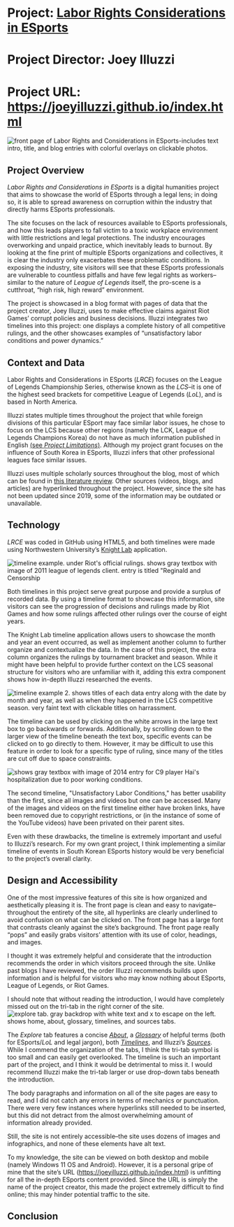 # Project: [Labor Rights Considerations in ESports](https://joeyilluzzi.github.io/index.html)
# Project Director: Joey Illuzzi
# Project URL: https://joeyilluzzi.github.io/index.html

![front page of Labor Rights and Considerations in ESports-includes text intro, title, and blog entries with colorful overlays on clickable photos.](https://user-images.githubusercontent.com/112140314/196701109-498c11fd-cb0c-4332-8fb7-c9c3201fac69.png)


## Project Overview

*Labor Rights and Considerations in ESports* is a digital humanities project that aims to showcase the world of ESports through a legal lens; in doing so, it is able to spread awareness on corruption within the industry that directly harms ESports professionals. 

The site focuses on the lack of resources available to ESports professionals, and how this leads players to fall victim to a toxic workplace environment with little restrictions and legal protections. The industry encourages overworking and unpaid practice, which inevitably leads to burnout. By looking at the fine print of multiple ESports organizations and collectives, it is clear the industry only exacerbates these problematic conditions. In exposing the industry, site visitors will see that these ESports professionals are vulnerable to countless pitfalls and have few legal rights as workers–similar to the nature of *League of Legends* itself, the pro-scene is a cutthroat, “high risk, high reward” environment. 

The project is showcased in a blog format with pages of data that the project creator, Joey Illuzzi, uses to make effective claims against Riot Games’ corrupt policies and business decisions. Illuzzi integrates two timelines into this project: one displays a complete history of all competitive rulings, and the other showcases examples of “unsatisfactory labor conditions and power dynamics.” 


## Context and Data

Labor Rights and Considerations in ESports (*LRCE*) focuses on the League of Legends Championship Series, otherwise known as the *LCS*–it is one of the highest seed brackets for competitive League of Legends (*LoL*), and is based in North America. 

Illuzzi states multiple times throughout the project that while foreign divisions of this particular ESport may face similar labor issues, he chose to focus on the LCS because other regions (namely the LCK, League of Legends Champions Korea) do not have as much information published in English [(see *Project Limitations*)](https://joeyilluzzi.github.io/future.html). Although my project grant focuses on the influence of South Korea in ESports, Illuzzi infers that other professional leagues face similar issues.

Illuzzi uses multiple scholarly sources throughout the blog, most of which can be found in [this literature review](https://drive.google.com/file/d/1VW16qG9pJhrfGzhiNR4CSomrPc0bFkxi/view). Other sources (videos, blogs, and articles) are hyperlinked throughout the project. However, since the site has not been updated since 2019, some of the information may be outdated or unavailable.


## Technology

*LRCE* was coded in GitHub using HTML5, and both timelines were made using Northwestern University’s [Knight Lab](https://timeline.knightlab.com) application.

![timeline example. under Riot's official rulings. shows gray textbox with image of 2011 league of legends client. entry is titled "Reginald and Censorship](https://user-images.githubusercontent.com/112140314/197422082-18658120-c4ad-4d29-8d0d-600af12353fc.png)
 

Both timelines in this project serve great purpose and provide a surplus of recorded data. By using a timeline format to showcase this information, site visitors can see the progression of decisions and rulings made by Riot Games and how some rulings affected other rulings over the course of eight years. 

The Knight Lab timeline application allows users to showcase the month and year an event occurred, as well as implement another column to further organize and contextualize the data. In the case of this project, the extra column organizes the rulings by tournament bracket and season. While it might have been helpful to provide further context on the LCS seasonal structure for visitors who are unfamiliar with it, adding this extra component shows how in-depth Illuzzi researched the events. 

![timeline example 2. shows titles of each data entry along with the date by month and year, as well as when they happened in the LCS competitive season. very faint text with clickable titles on harrassment.](https://user-images.githubusercontent.com/112140314/197422166-84e13620-ba36-48b1-9333-e70f29dcc4b9.png)


The timeline can be used by clicking on the white arrows in the large text box to go backwards or forwards. Additionally, by scrolling down to the larger view of the timeline beneath the text box, specific events can be clicked on to go directly to them. However, it may be difficult to use this feature in order to look for a specific type of ruling, since many of the titles are cut off due to space constraints. 

![shows gray textbox with image of 2014 entry for C9 player Hai's hospitalization due to poor working conditions.](https://user-images.githubusercontent.com/112140314/197422444-60c934e0-03c4-499c-9e8d-5b07f045e207.png)


The second timeline, "Unsatisfactory Labor Conditions," has better usability than the first, since all images and videos but one can be accessed. Many of the images and videos on the first timeline either have broken links, have been removed due to copyright restrictions, or (in the instance of some of the YouTube videos) have been privated on their parent sites. 

Even with these drawbacks, the timeline is extremely important and useful to Illuzzi’s research. For my own grant project, I think implementing a similar timeline of events in South Korean ESports history would be very beneficial to the project’s overall clarity. 


## Design and Accessibility

One of the most impressive features of this site is how organized and aesthetically pleasing it is. The front page is clean and easy to navigate–throughout the entirety of the site, all hyperlinks are clearly underlined to avoid confusion on what can be clicked on. The front page has a large font that contrasts cleanly against the site’s background. The front page really “pops” and easily grabs visitors’ attention with its use of color, headings, and images. 

I thought it was extremely helpful and considerate that the introduction recommends the order in which visitors proceed through the site. Unlike past blogs I have reviewed, the order Illuzzi recommends builds upon information and is helpful for visitors who may know nothing about ESports, League of Legends, or Riot Games. 

I should note that without reading the introduction, I would have completely missed out on the tri-tab in the right corner of the site. 
![explore tab. gray backdrop with white text and x to escape on the left. shows home, about, glossary, timelines, and sources tabs.](https://user-images.githubusercontent.com/112140314/197422007-89b4a5a3-57e0-4434-9736-eee8e15187dd.png)

The *Explore* tab features a concise [*About*](https://joeyilluzzi.github.io/about.html), a [*Glossary*](https://joeyilluzzi.github.io/glossary.html) of helpful terms (both for ESports/*LoL* and legal jargon), both [*Timelines*](https://joeyilluzzi.github.io/timeline.html), and Illuzzi’s [*Sources*](https://joeyilluzzi.github.io/sources.html). While I commend the organization of the tabs, I think the tri-tab symbol is too small and can easily get overlooked. The timeline is such an important part of the project, and I think it would be detrimental to miss it. I would recommend Illuzzi make the tri-tab larger or use drop-down tabs beneath the introduction. 

The body paragraphs and information on all of the site pages are easy to read, and I did not catch any errors in terms of mechanics or punctuation. There were very few instances where hyperlinks still needed to be inserted, but this did not detract from the almost overwhelming amount of information already provided. 

Still, the site is not entirely accessible–the site uses dozens of images and infographics, and none of these elements have alt text. 

To my knowledge, the site can be viewed on both desktop and mobile (namely Windows 11 OS and Android). However, it is a personal gripe of mine that the site’s URL (https://joeyilluzzi.github.io/index.html) is unfitting for all the in-depth ESports content provided. Since the URL is simply the name of the project creator, this made the project extremely difficult to find online; this may hinder potential traffic to the site.


## Conclusion
